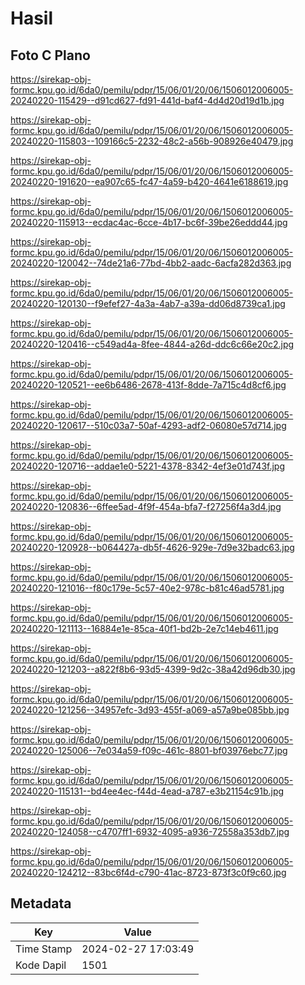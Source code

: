 # Hasil

## Foto C Plano

https://sirekap-obj-formc.kpu.go.id/6da0/pemilu/pdpr/15/06/01/20/06/1506012006005-20240220-115429--d91cd627-fd91-441d-baf4-4d4d20d19d1b.jpg

https://sirekap-obj-formc.kpu.go.id/6da0/pemilu/pdpr/15/06/01/20/06/1506012006005-20240220-115803--109166c5-2232-48c2-a56b-908926e40479.jpg

https://sirekap-obj-formc.kpu.go.id/6da0/pemilu/pdpr/15/06/01/20/06/1506012006005-20240220-191620--ea907c65-fc47-4a59-b420-4641e6188619.jpg

https://sirekap-obj-formc.kpu.go.id/6da0/pemilu/pdpr/15/06/01/20/06/1506012006005-20240220-115913--ecdac4ac-6cce-4b17-bc6f-39be26eddd44.jpg

https://sirekap-obj-formc.kpu.go.id/6da0/pemilu/pdpr/15/06/01/20/06/1506012006005-20240220-120042--74de21a6-77bd-4bb2-aadc-6acfa282d363.jpg

https://sirekap-obj-formc.kpu.go.id/6da0/pemilu/pdpr/15/06/01/20/06/1506012006005-20240220-120130--f9efef27-4a3a-4ab7-a39a-dd06d8739ca1.jpg

https://sirekap-obj-formc.kpu.go.id/6da0/pemilu/pdpr/15/06/01/20/06/1506012006005-20240220-120416--c549ad4a-8fee-4844-a26d-ddc6c66e20c2.jpg

https://sirekap-obj-formc.kpu.go.id/6da0/pemilu/pdpr/15/06/01/20/06/1506012006005-20240220-120521--ee6b6486-2678-413f-8dde-7a715c4d8cf6.jpg

https://sirekap-obj-formc.kpu.go.id/6da0/pemilu/pdpr/15/06/01/20/06/1506012006005-20240220-120617--510c03a7-50af-4293-adf2-06080e57d714.jpg

https://sirekap-obj-formc.kpu.go.id/6da0/pemilu/pdpr/15/06/01/20/06/1506012006005-20240220-120716--addae1e0-5221-4378-8342-4ef3e01d743f.jpg

https://sirekap-obj-formc.kpu.go.id/6da0/pemilu/pdpr/15/06/01/20/06/1506012006005-20240220-120836--6ffee5ad-4f9f-454a-bfa7-f27256f4a3d4.jpg

https://sirekap-obj-formc.kpu.go.id/6da0/pemilu/pdpr/15/06/01/20/06/1506012006005-20240220-120928--b064427a-db5f-4626-929e-7d9e32badc63.jpg

https://sirekap-obj-formc.kpu.go.id/6da0/pemilu/pdpr/15/06/01/20/06/1506012006005-20240220-121016--f80c179e-5c57-40e2-978c-b81c46ad5781.jpg

https://sirekap-obj-formc.kpu.go.id/6da0/pemilu/pdpr/15/06/01/20/06/1506012006005-20240220-121113--16884e1e-85ca-40f1-bd2b-2e7c14eb4611.jpg

https://sirekap-obj-formc.kpu.go.id/6da0/pemilu/pdpr/15/06/01/20/06/1506012006005-20240220-121203--a822f8b6-93d5-4399-9d2c-38a42d96db30.jpg

https://sirekap-obj-formc.kpu.go.id/6da0/pemilu/pdpr/15/06/01/20/06/1506012006005-20240220-121256--34957efc-3d93-455f-a069-a57a9be085bb.jpg

https://sirekap-obj-formc.kpu.go.id/6da0/pemilu/pdpr/15/06/01/20/06/1506012006005-20240220-125006--7e034a59-f09c-461c-8801-bf03976ebc77.jpg

https://sirekap-obj-formc.kpu.go.id/6da0/pemilu/pdpr/15/06/01/20/06/1506012006005-20240220-115131--bd4ee4ec-f44d-4ead-a787-e3b21154c91b.jpg

https://sirekap-obj-formc.kpu.go.id/6da0/pemilu/pdpr/15/06/01/20/06/1506012006005-20240220-124058--c4707ff1-6932-4095-a936-72558a353db7.jpg

https://sirekap-obj-formc.kpu.go.id/6da0/pemilu/pdpr/15/06/01/20/06/1506012006005-20240220-124212--83bc6f4d-c790-41ac-8723-873f3c0f9c60.jpg


## Metadata

| Key        | Value               |
| ---------- | ------------------- |
| Time Stamp | 2024-02-27 17:03:49 |
| Kode Dapil | 1501                |



